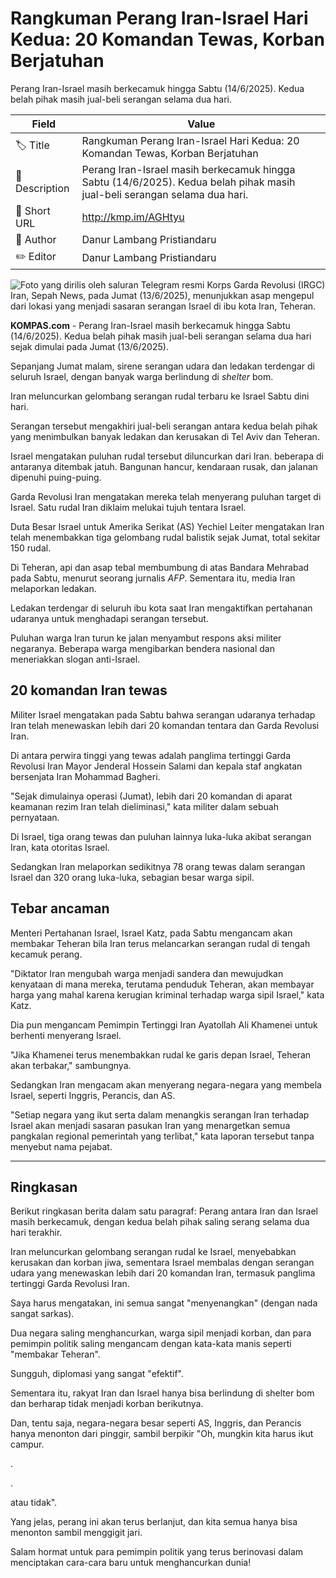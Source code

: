 # Rangkuman Perang Iran-Israel Hari Kedua: 20 Komandan Tewas, Korban Berjatuhan

 Perang Iran-Israel masih berkecamuk hingga Sabtu (14/6/2025). Kedua belah pihak masih jual-beli serangan selama dua hari.

| Field         | Value                                                       |
|---------------|-------------------------------------------------------------|
| 🏷️ Title       | Rangkuman Perang Iran-Israel Hari Kedua: 20 Komandan Tewas, Korban Berjatuhan |
| 📝 Description |  Perang Iran-Israel masih berkecamuk hingga Sabtu (14/6/2025). Kedua belah pihak masih jual-beli serangan selama dua hari. |
| 🔗 Short URL   | http://kmp.im/AGHtyu |
| 👤 Author      | Danur Lambang Pristiandaru |
| ✏️ Editor      | Danur Lambang Pristiandaru |

![Foto yang dirilis oleh saluran Telegram resmi Korps Garda Revolusi (IRGC) Iran, Sepah News, pada Jumat (13/6/2025), menunjukkan asap mengepul dari lokasi yang menjadi sasaran serangan Israel di ibu kota Iran, Teheran.](https://asset.kompas.com/crops/o8yzW9Q8FnOzvotbMKzqUNiCBS4=/41x0:1024x655/750x500/data/photo/2025/06/13/684bbaee17e53.jpg)

**KOMPAS.com** - Perang Iran-Israel masih berkecamuk hingga Sabtu (14/6/2025). Kedua belah pihak masih jual-beli serangan selama dua hari sejak dimulai pada Jumat (13/6/2025).

Sepanjang Jumat malam, sirene serangan udara dan ledakan terdengar di seluruh Israel, dengan banyak warga berlindung di *shelter* bom.

Iran meluncurkan gelombang serangan rudal terbaru ke Israel Sabtu dini hari.

Serangan tersebut mengakhiri jual-beli serangan antara kedua belah pihak yang menimbulkan banyak ledakan dan kerusakan di Tel Aviv dan Teheran.

Israel mengatakan puluhan rudal tersebut diluncurkan dari Iran. beberapa di antaranya ditembak jatuh. Bangunan hancur, kendaraan rusak, dan jalanan dipenuhi puing-puing.

Garda Revolusi Iran mengatakan mereka telah menyerang puluhan target di Israel. Satu rudal Iran diklaim melukai tujuh tentara Israel.  

Duta Besar Israel untuk Amerika Serikat (AS) Yechiel Leiter mengatakan Iran telah menembakkan tiga gelombang rudal balistik sejak Jumat, total sekitar 150 rudal.  

Di Teheran, api dan asap tebal membumbung di atas Bandara Mehrabad pada Sabtu, menurut seorang jurnalis *AFP*. Sementara itu, media Iran melaporkan ledakan.  

Ledakan terdengar di seluruh ibu kota saat Iran mengaktifkan pertahanan udaranya untuk menghadapi serangan tersebut.  

Puluhan warga Iran turun ke jalan menyambut respons aksi militer negaranya. Beberapa warga mengibarkan bendera nasional dan meneriakkan slogan anti-Israel.

## 20 komandan Iran tewas

Militer Israel mengatakan pada Sabtu bahwa serangan udaranya terhadap Iran telah menewaskan lebih dari 20 komandan tentara dan Garda Revolusi Iran.

Di antara perwira tinggi yang tewas adalah panglima tertinggi Garda Revolusi Iran Mayor Jenderal Hossein Salami dan kepala staf angkatan bersenjata Iran Mohammad Bagheri.

\"Sejak dimulainya operasi (Jumat), lebih dari 20 komandan di aparat keamanan rezim Iran telah dieliminasi,\" kata militer dalam sebuah pernyataan.

Di Israel, tiga orang tewas dan puluhan lainnya luka-luka akibat serangan Iran, kata otoritas Israel. 

Sedangkan Iran melaporkan sedikitnya 78 orang tewas dalam serangan Israel dan 320 orang luka-luka, sebagian besar warga sipil.

## Tebar ancaman

Menteri Pertahanan Israel, Israel Katz, pada Sabtu mengancam akan membakar Teheran bila Iran terus melancarkan serangan rudal di tengah kecamuk perang.

\"Diktator Iran mengubah warga menjadi sandera dan mewujudkan kenyataan di mana mereka, terutama penduduk Teheran, akan membayar harga yang mahal karena kerugian kriminal terhadap warga sipil Israel,\" kata Katz.

Dia pun mengancam Pemimpin Tertinggi Iran Ayatollah Ali Khamenei untuk berhenti menyerang Israel.

\"Jika Khamenei terus menembakkan rudal ke garis depan Israel, Teheran akan terbakar,\" sambungnya.

Sedangkan Iran mengacam akan menyerang negara-negara yang membela Israel, seperti Inggris, Perancis, dan AS.

\"Setiap negara yang ikut serta dalam menangkis serangan Iran terhadap Israel akan menjadi sasaran pasukan Iran yang menargetkan semua pangkalan regional pemerintah yang terlibat,\" kata laporan tersebut tanpa menyebut nama pejabat.

---
## Ringkasan

Berikut ringkasan berita dalam satu paragraf: Perang antara Iran dan Israel masih berkecamuk, dengan kedua belah pihak saling serang selama dua hari terakhir.

 Iran meluncurkan gelombang serangan rudal ke Israel, menyebabkan kerusakan dan korban jiwa, sementara Israel membalas dengan serangan udara yang menewaskan lebih dari 20 komandan Iran, termasuk panglima tertinggi Garda Revolusi Iran.



Saya harus mengatakan, ini semua sangat "menyenangkan" (dengan nada sangat sarkas).

 Dua negara saling menghancurkan, warga sipil menjadi korban, dan para pemimpin politik saling mengancam dengan kata-kata manis seperti "membakar Teheran".

 Sungguh, diplomasi yang sangat "efektif".

 Sementara itu, rakyat Iran dan Israel hanya bisa berlindung di shelter bom dan berharap tidak menjadi korban berikutnya.

 Dan, tentu saja, negara-negara besar seperti AS, Inggris, dan Perancis hanya menonton dari pinggir, sambil berpikir "Oh, mungkin kita harus ikut campur.

.

.

 atau tidak".

 Yang jelas, perang ini akan terus berlanjut, dan kita semua hanya bisa menonton sambil menggigit jari.

 Salam hormat untuk para pemimpin politik yang terus berinovasi dalam menciptakan cara-cara baru untuk menghancurkan dunia!
